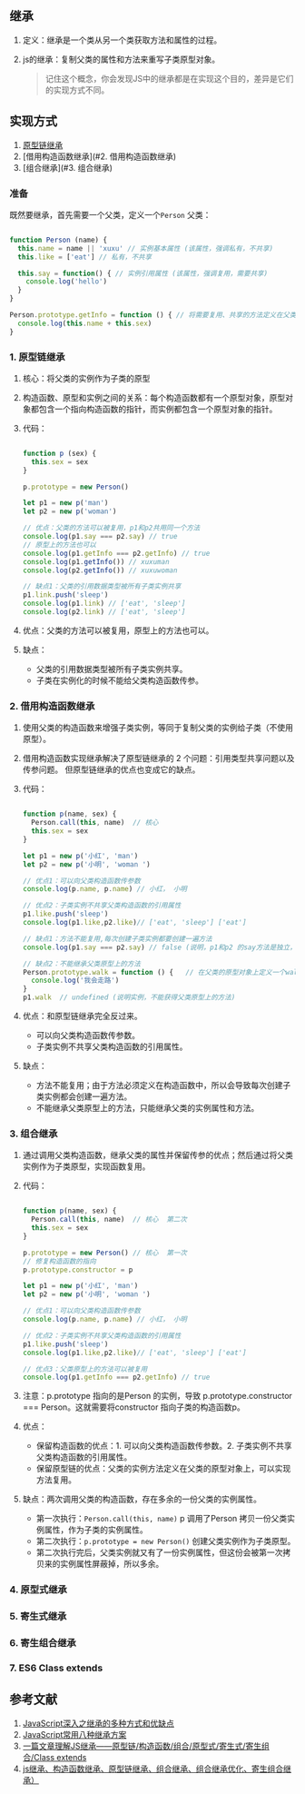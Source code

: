 ## 继承

1. 定义：继承是一个类从另一个类获取方法和属性的过程。

2. js的继承：复制父类的属性和方法来重写子类原型对象。

    > 记住这个概念，你会发现JS中的继承都是在实现这个目的，差异是它们的实现方式不同。

## 实现方式

1. [原型链继承](#原型链继承)
2. [借用构造函数继承](#2. 借用构造函数继承)
3. [组合继承](#3. 组合继承)

### 准备

既然要继承，首先需要一个父类，定义一个`Person` 父类：

```js

function Person (name) {
  this.name = name || 'xuxu' // 实例基本属性 (该属性，强调私有，不共享)
  this.like = ['eat'] // 私有，不共享

  this.say = function() { // 实例引用属性 (该属性，强调复用，需要共享)
    console.log('hello')
  }
}

Person.prototype.getInfo = function () { // 将需要复用、共享的方法定义在父类原型上
  console.log(this.name + this.sex)
}

```

### 1. 原型链继承

1. 核心：将父类的实例作为子类的原型

2. 构造函数、原型和实例之间的关系：每个构造函数都有一个原型对象，原型对象都包含一个指向构造函数的指针，而实例都包含一个原型对象的指针。

3. 代码：

    ```js

    function p (sex) {
      this.sex = sex
    }

    p.prototype = new Person()

    let p1 = new p('man')
    let p2 = new p('woman')

    // 优点：父类的方法可以被复用，p1和p2共用同一个方法
    console.log(p1.say === p2.say) // true
    // 原型上的方法也可以
    console.log(p1.getInfo === p2.getInfo) // true
    console.log(p1.getInfo()) // xuxuman
    console.log(p2.getInfo()) // xuxuwoman

    // 缺点1：父类的引用数据类型被所有子类实例共享
    p1.link.push('sleep')
    console.log(p1.link) // ['eat', 'sleep']
    console.log(p2.link) // ['eat', 'sleep']

    ```

4. 优点：父类的方法可以被复用，原型上的方法也可以。

5. 缺点：
    -   父类的引用数据类型被所有子类实例共享。
    -   子类在实例化的时候不能给父类构造函数传参。

### 2. 借用构造函数继承

1. 使用父类的构造函数来增强子类实例，等同于复制父类的实例给子类（不使用原型）。

2. 借用构造函数实现继承解决了原型链继承的 2 个问题：引用类型共享问题以及传参问题。
但原型链继承的优点也变成它的缺点。

3. 代码：

    ```js

    function p(name, sex) {
      Person.call(this, name)  // 核心
      this.sex = sex
    }

    let p1 = new p('小红', 'man')
    let p2 = new p('小明', 'woman ')

    // 优点1：可以向父类构造函数传参数
    console.log(p.name, p.name) // 小红， 小明

    // 优点2：子类实例不共享父类构造函数的引用属性
    p1.like.push('sleep')
    console.log(p1.like,p2.like)// ['eat', 'sleep'] ['eat']

    // 缺点1：方法不能复用,每次创建子类实例都要创建一遍方法
    console.log(p1.say === p2.say) // false (说明，p1和p2 的say方法是独立，不是共享的)

    // 缺点2：不能继承父类原型上的方法
    Person.prototype.walk = function () {   // 在父类的原型对象上定义一个walk方法。
      console.log('我会走路')
    }
    p1.walk  // undefined (说明实例，不能获得父类原型上的方法)

    ```

4. 优点：和原型链继承完全反过来。
    -   可以向父类构造函数传参数。
    -   子类实例不共享父类构造函数的引用属性。

5. 缺点：
    -   方法不能复用；由于方法必须定义在构造函数中，所以会导致每次创建子类实例都会创建一遍方法。
    -   不能继承父类原型上的方法，只能继承父类的实例属性和方法。

### 3. 组合继承

1. 通过调用父类构造函数，继承父类的属性并保留传参的优点；然后通过将父类实例作为子类原型，实现函数复用。

2. 代码：

    ```js

    function p(name, sex) {
      Person.call(this, name)  // 核心  第二次
      this.sex = sex
    }

    p.prototype = new Person() // 核心  第一次
    // 修复构造函数的指向
    p.prototype.constructor = p
    
    let p1 = new p('小红', 'man')
    let p2 = new p('小明', 'woman ')

    // 优点1：可以向父类构造函数传参数
    console.log(p.name, p.name) // 小红， 小明

    // 优点2：子类实例不共享父类构造函数的引用属性
    p1.like.push('sleep')
    console.log(p1.like,p2.like)// ['eat', 'sleep'] ['eat']

    // 优点3：父类原型上的方法可以被复用
    console.log(p1.getInfo === p2.getInfo) // true

    ```

3. 注意：p.prototype 指向的是Person 的实例，导致 p.prototype.constructor === Person。这就需要将constructor 指向子类的构造函数p。

4. 优点：
    -   保留构造函数的优点：1. 可以向父类构造函数传参数。2. 子类实例不共享父类构造函数的引用属性。
    -   保留原型链的优点：父类的实例方法定义在父类的原型对象上，可以实现方法复用。

5. 缺点：两次调用父类的构造函数，存在多余的一份父类的实例属性。
    -   第一次执行：`Person.call(this, name)` p 调用了Person 拷贝一份父类实例属性，作为子类的实例属性。
    -   第二次执行：`p.prototype = new Person()` 创建父类实例作为子类原型。
    -   第二次执行完后，父类实例就又有了一份实例属性，但这份会被第一次拷贝来的实例属性屏蔽掉，所以多余。

### 4. 原型式继承
### 5. 寄生式继承
### 6. 寄生组合继承
### 7. ES6 Class extends

## 参考文献

1. [JavaScript深入之继承的多种方式和优缺点](https://github.com/mqyqingfeng/Blog/issues/16)
2. [JavaScript常用八种继承方案](https://juejin.cn/post/6844903696111763470)
3. [一篇文章理解JS继承——原型链/构造函数/组合/原型式/寄生式/寄生组合/Class extends](https://segmentfault.com/a/1190000015727237)
4. [js继承、构造函数继承、原型链继承、组合继承、组合继承优化、寄生组合继承）](https://segmentfault.com/a/1190000015216289)
